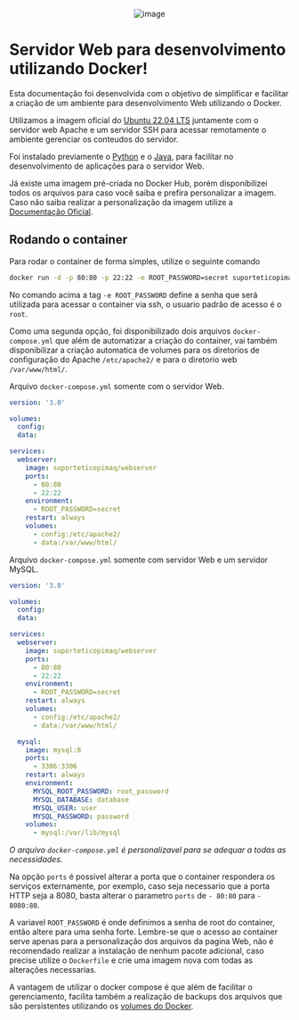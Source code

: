 <div align="center">
  
![image](https://www.copimaq.com.br/wp-content/uploads/2020/10/Logo-topo-Menu.png)

</div>

# Servidor Web para desenvolvimento utilizando Docker!
Esta documentação foi desenvolvida com o objetivo de simplificar e facilitar a criação de um ambiente para desenvolvimento Web utilizando o Docker. 

Utilizamos a imagem oficial do [Ubuntu 22.04 LTS](https://hub.docker.com/layers/library/ubuntu/22.04/images/sha256-c985bc3f77946b8e92c9a3648c6f31751a7dd972e06604785e47303f4ad47c4c?context=explore) juntamente com o servidor web Apache e um servidor SSH para acessar remotamente o ambiente gerenciar os conteudos do servidor.

Foi instalado previamente o [Python](https://www.python.org/) e o [Java](https://www.java.com/), para facilitar no desenvolvimento de aplicações para o servidor Web.

Já existe uma imagem pré-criada no Docker Hub, porém disponibilizei todos os arquivos para caso você saiba e prefira personalizar a imagem.
Caso não saiba realizar a personalização da imagem utilize a [Documentação Oficial](https://docs.docker.com/build/).

## Rodando o container
Para rodar o container de forma simples, utilize o seguinte comando
~~~bash
docker run -d -p 80:80 -p 22:22 -e ROOT_PASSWORD=secret suporteticopimaq/webserver
~~~
No comando acima a tag `-e ROOT_PASSWORD` define a senha que será utilizada para acessar o container via ssh, o usuario padrão de acesso é o `root`.
 
Como uma segunda opção, foi disponibilizado dois arquivos `docker-compose.yml` que além de automatizar a criação do container, vai também disponibilizar a criação automatica de volumes para os diretorios de configuração do Apache `/etc/apache2/` e para o diretorio web `/var/www/html/`.

Arquivo `docker-compose.yml` somente com o servidor Web.
~~~yml
version: '3.0'

volumes:
  config:
  data:

services:
  webserver:
    image: suporteticopimaq/webserver
    ports:
      - 80:80
      - 22:22
    environment:
      - ROOT_PASSWORD=secret
    restart: always
    volumes:
      - config:/etc/apache2/
      - data:/var/www/html/
~~~

Arquivo `docker-compose.yml` somente com servidor Web e um servidor MySQL.
~~~yml
version: '3.0'

volumes:
  config:
  data:

services:
  webserver:
    image: suporteticopimaq/webserver
    ports:
      - 80:80
      - 22:22
    environment:
      - ROOT_PASSWORD=secret
    restart: always
    volumes:
      - config:/etc/apache2/
      - data:/var/www/html/

  mysql:
    image: mysql:8
    ports:
      - 3306:3306
    restart: always
    environment:
      MYSQL_ROOT_PASSWORD: root_password
      MYSQL_DATABASE: database
      MYSQL_USER: user
      MYSQL_PASSWORD: password
    volumes:
      - mysql:/var/lib/mysql
~~~
_O arquivo `docker-compose.yml` é personalizavel para se adequar a todas as necessidades._

Na opção `ports` é possivel alterar a porta que o container respondera os serviços externamente, por exemplo, caso seja necessario que a porta HTTP seja a 8080, basta alterar o parametro `ports` de `- 80:80` para `- 8080:80`.

A variavel `ROOT_PASSWORD` é onde definimos a senha de root do container, então altere para uma senha forte. Lembre-se que o acesso ao container serve apenas para a personalização dos arquivos da pagina Web, não é recomendado realizar a instalação de nenhum pacote adicional, caso precise utilize o `Dockerfile` e crie uma imagem nova com todas as alterações necessarias.

A vantagem de utilizar o docker compose é que além de facilitar o gerenciamento, facilita também a realização de backups dos arquivos que são persistentes utilizando os [volumes do Docker](https://docs.docker.com/storage/volumes/).
